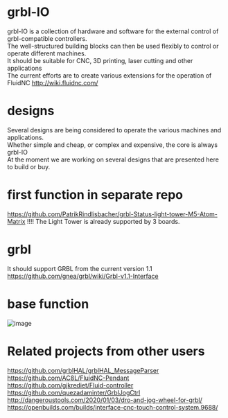 # grbl-IO
grbl-IO is a collection of hardware and software for the external control of grbl-compatible controllers.  
The well-structured building blocks can then be used flexibly to control or operate different machines.  
It should be suitable for CNC, 3D printing, laser cutting and other applications  
The current efforts are to create various extensions for the operation of FluidNC http://wiki.fluidnc.com/

# designs
Several designs are being considered to operate the various machines and applications.  
Whether simple and cheap, or complex and expensive, the core is always grbl-IO  
At the moment we are working on several designs that are presented here to build or buy.  

# first function in separate repo  
https://github.com/PatrikRindlisbacher/grbl-Status-light-tower-M5-Atom-Matrix
!!!! The Light Tower is already supported by 3 boards.
# grbl  
It should support GRBL from the current version 1.1  
https://github.com/gnea/grbl/wiki/Grbl-v1.1-Interface

# base function  
![image](https://user-images.githubusercontent.com/39780457/224492057-5cd22552-cdc0-4af9-aa42-ebd92e5011fe.png)


# Related projects from other users
https://github.com/grblHAL/grblHAL_MessageParser 
https://github.com/AC8L/FluidNC-Pendant  
https://github.com/gjkrediet/Fluid-controller  
https://github.com/quezadaminter/GrblJogCtrl  
http://dangeroustools.com/2020/01/03/dro-and-jog-wheel-for-grbl/  
https://openbuilds.com/builds/interface-cnc-touch-control-system.9688/  
